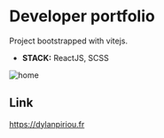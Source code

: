 # Developer portfolio

Project bootstrapped with vitejs.

- **STACK:** ReactJS, SCSS

![home](https://github.com/DylanPiriou/portfolio/assets/103698080/65e190b6-295a-4bfc-9ff2-acbeb5145f1b)

## Link

https://dylanpiriou.fr
